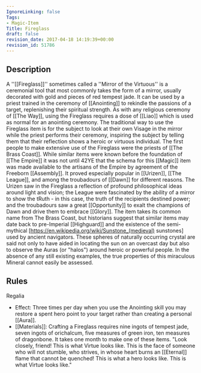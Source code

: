 ```yaml
---
IgnoreLinking: false
Tags:
- Magic-Item
Title: Fireglass
draft: false
revision_date: 2017-04-18 14:19:39+00:00
revision_id: 51786
---
```


## Description
A ''[[Fireglass]]'' sometimes called a ''Mirror of the Virtuous'' is a ceremonial tool that most commonly takes the form of a mirror, usually decorated with gold and pieces of red tempest jade. It can be used by a priest trained in the ceremony of [[Anointing]] to rekindle the passions of a target, replenishing their spiritual strength. As with any religious ceremony of [[The Way]], using the Fireglass requires a dose of [[Liao]] which is used as normal for an anointing ceremony. The traditional way to use the Fireglass item is for the subject to look at their own Visage in the mirror while the priest performs their ceremony, inspiring the subject by telling them that their reflection shows a heroic or virtuous individual.
The first people to make extensive use of the Fireglass were the priests of [[The Brass Coast]]. While similar items were known before the foundation of [[The Empire]] it was not until 42YE that the schema for this [[Magic]] item was made available to the artisans of the Empire by agreement of the Freeborn [[Assembly]]. It proved especially popular in [[Urizen]], [[The League]], and among the troubadours of [[Dawn]] for different reasons. The Urizen saw in the Fireglass a reflection of profound philosophical ideas around light and vision; the League were fascinated by the ability of a mirror to show the tRuth - in this case, the truth of the recipients destined power; and the troubadours saw a great [[Opportunity]] to exalt the champions of Dawn and drive them to embrace [[Glory]].
The item takes its common name from The Brass Coast, but historians suggest that similar items may date back to pre-Imperial [[Highguard]] and the existence of the semi-mythical [https://en.wikipedia.org/wiki/Sunstone_(medieval) sunstones] used by ancient navigators. These spheres of naturally occurring crystal are said not only to have aided in locating the sun on an overcast day but also to observe the Auras (or "halos") around heroic or powerful people. In the absence of any still existing examples, the true properties of this miraculous Mineral cannot easily be assessed.
## Rules
Regalia
* Effect: Three times per day when you use the Anointing skill you may restore a spent hero point to your target rather than creating a personal [[Aura]].
* [[Materials]]: Crafting a Fireglass requires nine ingots of tempest jade, seven ingots of orichalcum, five measures of green iron, ten measures of dragonbone.  It takes one month to make one of these items.
"Look closely, friend! This is what Virtue looks like. This is the face of someone who will not stumble, who strives, in whose heart burns an [[Eternal]] flame that cannot be quenched! This is what a hero looks like. This is what Virtue looks like."
